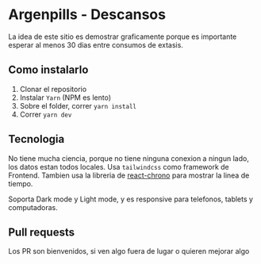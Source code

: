 # Argenpills - Descansos

La idea de este sitio es demostrar graficamente porque es importante esperar al menos 30 dias entre consumos de extasis.

## Como instalarlo
1. Clonar el repositorio
2. Instalar `Yarn` (NPM es lento)
3. Sobre el folder, correr `yarn install`
4. Correr `yarn dev`

## Tecnologia
No tiene mucha ciencia, porque no tiene ninguna conexion a ningun lado, los datos estan todos locales.
Usa `tailwindcss` como framework de Frontend. Tambien usa la libreria de [react-chrono](https://github.com/prabhuignoto/) para mostrar la linea de tiempo. 

Soporta Dark mode y Light mode, y es responsive para telefonos, tablets y computadoras.

## Pull requests
Los PR son bienvenidos, si ven algo fuera de lugar o quieren mejorar algo
